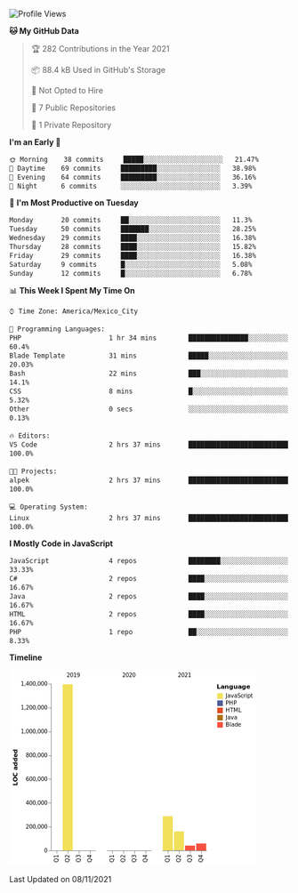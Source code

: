 <!--START_SECTION:waka-->
![Profile Views](http://img.shields.io/badge/Profile%20Views-0-blue)

**🐱 My GitHub Data** 

> 🏆 282 Contributions in the Year 2021
 > 
> 📦 88.4 kB Used in GitHub's Storage 
 > 
> 🚫 Not Opted to Hire
 > 
> 📜 7 Public Repositories 
 > 
> 🔑 1 Private Repository 
 > 
**I'm an Early 🐤** 

```text
🌞 Morning    38 commits     █████░░░░░░░░░░░░░░░░░░░░   21.47% 
🌆 Daytime    69 commits     █████████░░░░░░░░░░░░░░░░   38.98% 
🌃 Evening    64 commits     █████████░░░░░░░░░░░░░░░░   36.16% 
🌙 Night      6 commits      ░░░░░░░░░░░░░░░░░░░░░░░░░   3.39%

```
📅 **I'm Most Productive on Tuesday** 

```text
Monday       20 commits     ██░░░░░░░░░░░░░░░░░░░░░░░   11.3% 
Tuesday      50 commits     ███████░░░░░░░░░░░░░░░░░░   28.25% 
Wednesday    29 commits     ████░░░░░░░░░░░░░░░░░░░░░   16.38% 
Thursday     28 commits     ████░░░░░░░░░░░░░░░░░░░░░   15.82% 
Friday       29 commits     ████░░░░░░░░░░░░░░░░░░░░░   16.38% 
Saturday     9 commits      █░░░░░░░░░░░░░░░░░░░░░░░░   5.08% 
Sunday       12 commits     █░░░░░░░░░░░░░░░░░░░░░░░░   6.78%

```


📊 **This Week I Spent My Time On** 

```text
⌚︎ Time Zone: America/Mexico_City

💬 Programming Languages: 
PHP                      1 hr 34 mins        ███████████████░░░░░░░░░░   60.4% 
Blade Template           31 mins             █████░░░░░░░░░░░░░░░░░░░░   20.03% 
Bash                     22 mins             ███░░░░░░░░░░░░░░░░░░░░░░   14.1% 
CSS                      8 mins              █░░░░░░░░░░░░░░░░░░░░░░░░   5.32% 
Other                    0 secs              ░░░░░░░░░░░░░░░░░░░░░░░░░   0.13%

🔥 Editors: 
VS Code                  2 hrs 37 mins       █████████████████████████   100.0%

🐱‍💻 Projects: 
alpek                    2 hrs 37 mins       █████████████████████████   100.0%

💻 Operating System: 
Linux                    2 hrs 37 mins       █████████████████████████   100.0%

```

**I Mostly Code in JavaScript** 

```text
JavaScript               4 repos             ████████░░░░░░░░░░░░░░░░░   33.33% 
C#                       2 repos             ████░░░░░░░░░░░░░░░░░░░░░   16.67% 
Java                     2 repos             ████░░░░░░░░░░░░░░░░░░░░░   16.67% 
HTML                     2 repos             ████░░░░░░░░░░░░░░░░░░░░░   16.67% 
PHP                      1 repo              ██░░░░░░░░░░░░░░░░░░░░░░░   8.33%

```


**Timeline**

![Chart not found](https://raw.githubusercontent.com/JorgeGinez/JorgeGinez/main/charts/bar_graph.png) 


 Last Updated on 08/11/2021
<!--END_SECTION:waka-->
